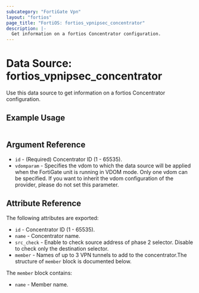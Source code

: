 ```yaml
---
subcategory: "FortiGate Vpn"
layout: "fortios"
page_title: "FortiOS: fortios_vpnipsec_concentrator"
description: |-
  Get information on a fortios Concentrator configuration.
---
```


# Data Source: fortios_vpnipsec_concentrator
Use this data source to get information on a fortios Concentrator configuration.


## Example Usage

```hcl

```

## Argument Reference

* `id` - (Required) Concentrator ID (1 - 65535).
* `vdomparam` - Specifies the vdom to which the data source will be applied when the FortiGate unit is running in VDOM mode. Only one vdom can be specified. If you want to inherit the vdom configuration of the provider, please do not set this parameter.

## Attribute Reference

The following attributes are exported:

* `id` - Concentrator ID (1 - 65535).
* `name` - Concentrator name.
* `src_check` - Enable to check source address of phase 2 selector. Disable to check only the destination selector.
* `member` - Names of up to 3 VPN tunnels to add to the concentrator.The structure of `member` block is documented below.

The `member` block contains:

* `name` - Member name.
